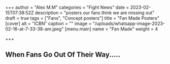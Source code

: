 +++
author = "Alex M.M"
categories = "Fight News"
date = 2023-02-15T07:38:52Z
description = "posters our fans think we are missing out"
draft = true
tags = ["Fans", "Concept posters"]
title = "Fan Made Posters"
[cover]
alt = "ICBN"
caption = ""
image = "/uploads/whatsapp-image-2023-02-16-at-7-33-38-am.jpeg"
[menu.main]
name = "Fan Made"
weight = 4

+++
## When Fans Go Out Of Their Way.....